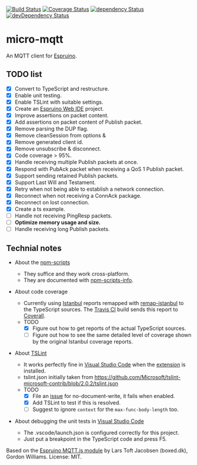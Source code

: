 [![Build Status](https://travis-ci.org/rovale/micro-mqtt.svg?branch=master)](https://travis-ci.org/rovale/micro-mqtt)
[![Coverage Status](https://coveralls.io/repos/github/rovale/micro-mqtt/badge.svg?branch=master)](https://coveralls.io/github/rovale/micro-mqtt?branch=master)
[![dependency Status](https://david-dm.org/rovale/micro-mqtt/status.svg)](https://david-dm.org/rovale/micro-mqtt)
[![devDependency Status](https://david-dm.org/rovale/micro-mqtt/dev-status.svg)](https://david-dm.org/rovale/micro-mqtt#info=devDependencies)
# micro-mqtt

An MQTT client for [Espruino](http://www.espruino.com/).
## TODO list
- [x] Convert to TypeScript and restructure.
- [x] Enable unit testing.
- [x] Enable TSLint with suitable settings.
- [x] Create an [Espruino Web IDE](https://github.com/espruino/EspruinoWebIDE) project.
- [x] Improve assertions on packet content.
- [x] Add assertions on packet content of Publish packet.
- [x] Remove parsing the DUP flag.
- [x] Remove cleanSession from options &
- [x] Remove generated client id.
- [x] Remove unsubscribe & disconnect.
- [x] Code coverage > 95%.
- [x] Handle receiving multiple Publish packets at once.
- [x] Respond with PubAck packet when receiving a QoS 1 Publish packet.
- [x] Support sending retained Publish packets.
- [x] Support Last Will and Testament.
- [x] Retry when not being able to establish a network connection.
- [x] Reconnect when not receiving a ConnAck package.
- [x] Reconnect on lost connection.
- [x] Create a ts example.
- [ ] Handle not receiving PingResp packets.
- [ ] **Optimize memory usage and size.**
- [ ] Handle receiving long Publish packets.

## Technial notes
- About the [npm-scripts](https://docs.npmjs.com/misc/scripts)
    - They suffice and they work cross-platform.
    - They are documented with [npm-scripts-info](https://www.npmjs.com/package/npm-scripts-info).

- About code coverage
    - Currently using [Istanbul](https://github.com/gotwarlost/istanbul) reports remapped with [remap-istanbul](https://github.com/SitePen/remap-istanbul) to the TypeScript sources. The [Travis CI](https://travis-ci.org/rovale/micro-mqtt) build sends this report to [Coverall](https://coveralls.io/github/rovale/micro-mqtt).
    - TODO
        - [x] Figure out how to get reports of the actual TypeScript sources.
        - [ ] Figure out how to see the same detailed level of coverage shown by the original Istanbul coverage reports. 
        
- About [TSLint](https://www.npmjs.com/package/tslint)
    - It works perfectly fine in [Visual Studio Code](https://code.visualstudio.com/) when the [extension](https://marketplace.visualstudio.com/items?itemName=eg2.tslint) is installed.
    - tslint.json initially taken from https://github.com/Microsoft/tslint-microsoft-contrib/blob/2.0.2/tslint.json
    - TODO
        - [x] File an [issue](https://github.com/Microsoft/tslint-microsoft-contrib/issues/109) for no-document-write, it fails when enabled.
        - [x] Add TSLint to test if this is resolved.
        - [ ] Suggest to ignore `context` for the `max-func-body-length` too. 
- About debugging the unit tests in [Visual Studio Code](https://code.visualstudio.com/)
    - The .vscode/launch.json is configured correctly for this project.
    - Just put a breakpoint in the TypeScript code and press F5.

Based on the [Espruino MQTT.js module](https://github.com/espruino/EspruinoDocs/blob/master/modules/MQTT.md) by Lars Toft Jacobsen (boxed.dk), Gordon Williams. License: MIT.

